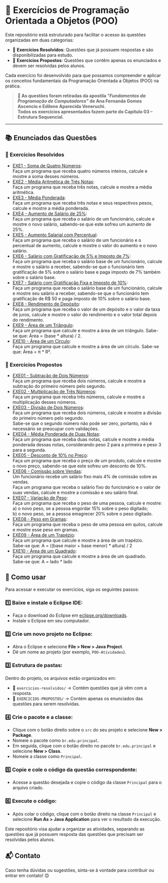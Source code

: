 # 📘 Exercícios de Programação Orientada a Objetos (POO)

Este repositório está estruturado para facilitar o acesso às questões organizadas em duas categorias:

- 📖 **Exercícios Resolvidos**: Questões que já possuem respostas e são disponibilizadas para estudo.
- 📝 **Exercícios Propostos**: Questões que contêm apenas os enunciados e devem ser resolvidas pelos alunos.

Cada exercício foi desenvolvido para que possamos compreender e aplicar os conceitos fundamentais da Programação Orientada a Objetos (POO) na prática.

> **📌 As questões foram retiradas da apostila _"Fundamentos da Programação de Computadores"_ de Ana Fernanda Gomes Ascencio e Edilene Aparecida Veneruchi.  
> Todos os exercícios apresentados fazem parte do Capítulo 03 – Estrutura Sequencial.**

---
## 📚 Enunciados das Questões

### 📖 Exercícios Resolvidos
- [EXE1 - Soma de Quatro Números](EXERCICIOS-RESOLVIDOS/Q1/src/br/edu/principal/Principal.java):  
  Faça um programa que receba quatro números inteiros, calcule e mostre a soma desses números.
- [EXE2 - Média Aritmética de Três Notas](EXERCICIOS-RESOLVIDOS/Q2/src/br/edu/principal/Principal.java):    
  Faça um programa que receba três notas, calcule e mostre a média aritmética.
- [EXE3 - Média Ponderada](EXERCICIOS-RESOLVIDOS/Q3/src/br/edu/principal/Principal.java):  
  Faça um programa que receba três notas e seus respectivos pesos, calcule e mostre a média ponderada.
- [EXE4 - Aumento de Salário de 25%](EXERCICIOS-RESOLVIDOS/Q4/src/br/edu/principal/Principal.java):  
  Faça um programa que receba o salário de um funcionário, calcule e mostre o novo salário, sabendo-se que este sofreu um aumento de 25%.
- [EXE5 - Aumento Salarial com Percentual](EXERCICIOS-RESOLVIDOS/Q5/src/br/edu/principal/Principal.java):  
  Faça um programa que receba o salário de um funcionário e o percentual de aumento, calcule e mostre o valor do aumento e o novo salário.
- [EXE6 - Salário com Gratificação de 5% e Imposto de 7%](EXERCICIOS-RESOLVIDOS/Q6/src/br/edu/principal/Principal.java):  
  Faça um programa que receba o salário base de um funcionário, calcule e mostre o salário a receber, sabendo-se que o funcionário tem gratificação de 5% sobre o salário base
  e paga imposto de 7% também sobre o salário base.
- [EXE7 - Salário com Gratificação Fixa e Imposto de 10%](EXERCICIOS-RESOLVIDOS/Q7/src/br/edu/principal/Principal.java):  
  Faça um programa que receba o salário base de um funcionário, calcule e mostre seu salário a receber, sabendo-se que o funcionário tem gratificação de R$ 50 e paga imposto de 10% sobre o salário base.
- [EXE8 - Rendimento de Depósito](EXERCICIOS-RESOLVIDOS/Q8/src/br/edu/principal/Principal.java):  
  Faça um programa que receba o valor de um depósito e o valor da taxa de juros, calcule e mostre o valor do rendimento e o valor total depois do rendimento.
- [EXE9 - Área de um Triângulo](EXERCICIOS-RESOLVIDOS/Q9/src/br/edu/principal/Principal.java):  
  Faça um programa que calcule e mostre a área de um triângulo. Sabe-se que: Área = (base * altura) / 2.
- [EXE10 - Área de um Círculo](EXERCICIOS-RESOLVIDOS/Q10/src/br/edu/principal/Principal.java):  
  Faça um programa que calcule e mostre a área de um círculo. Sabe-se que: Área = π * R².


### 📝 Exercícios Propostos

- [EXE01 - Subtração de Dois Números](Exercícios-Propostos/Q1/src/br/edu/principal/Principal.java):  
  Faça um programa que receba dois números, calcule e mostre a subtração do primeiro número pelo segundo.
- [EXE02 - Multiplicação de Três Números](Exercícios-Propostos/Q2/src/br/edu/principal/Principal.java):  
  Faça um programa que receba três números, calcule e mostre a multiplicação desses números.
- [EXE03 - Divisão de Dois Números](Exercícios-Propostos/Q3/src/br/edu/principal/Principal.java):  
  Faça um programa que receba dois números, calcule e mostre a divisão do primeiro número pelo segundo.  
  Sabe-se que o segundo número não pode ser zero, portanto, não é necessário se preocupar com validações.
- [EXE04 - Média Ponderada de Duas Notas](Exercícios-Propostos/Q4/src/br/edu/principal/Principal.java):  
  Faça um programa que receba duas notas, calcule e mostre a média ponderada dessas notas, considerando peso 2 para a primeira e peso 3 para a segunda.
- [EXE05 - Desconto de 10% no Preço](Exercícios-Propostos/Q5/src/br/edu/principal/Principal.java):  
  Faça um programa que receba o preço de um produto, calcule e mostre o novo preço, sabendo-se que este sofreu um desconto de 10%.
- [EXE06 - Comissão sobre Vendas](Exercícios-Propostos/Q6/src/br/edu/principal/Principal.java):  
  Um funcionário recebe um salário fixo mais 4% de comissão sobre as vendas.  
  Faça um programa que receba o salário fixo do funcionário e o valor de suas vendas, calcule e mostre a comissão e seu salário final.
- [EXE07 - Variação de Peso](Exercícios-Propostos/Q7/src/br/edu/principal/Principal.java):  
  Faça um programa que receba o peso de uma pessoa, calcule e mostre:  
  a) o novo peso, se a pessoa engordar 15% sobre o peso digitado;  
  b) o novo peso, se a pessoa emagrecer 20% sobre o peso digitado.
- [EXE08 - Peso em Gramas](Exercícios-Propostos/Q8/src/br/edu/principal/Principal.java):  
  Faça um programa que receba o peso de uma pessoa em quilos, calcule e mostre esse peso em gramas.
- [EXE09 - Área de um Trapézio](Exercícios-Propostos/Q9/src/br/edu/principal/Principal.java):  
  Faça um programa que calcule e mostre a área de um trapézio.  
  Sabe-se que: A = ((base maior + base menor) * altura) / 2
- [EXE10 - Área de um Quadrado](Exercícios-Propostos/Q10/src/br/edu/principal/Principal.java):  
  Faça um programa que calcule e mostre a área de um quadrado.  
  Sabe-se que: A = lado * lado

## 🚀 Como usar
Para acessar e executar os exercícios, siga os seguintes passos:

### 1️⃣ Baixe e instale o Eclipse IDE:
- Faça o download do Eclipse em [eclipse.org/downloads](https://www.eclipse.org/downloads/).
- Instale o Eclipse em seu computador.

### 2️⃣ Crie um novo projeto no Eclipse:
- Abra o Eclipse e selecione **File > New > Java Project**.
- Dê um nome ao projeto (por exemplo, `POO-Atividades`).

### 3️⃣ Estrutura de pastas:
Dentro do projeto, os arquivos estão organizados em:
- 📂 `exercicios-resolvidos/` → Contém questões que já vêm com a resposta.
- 📂 `EXERCICIOS-PROPOSTOS/` → Contém apenas os enunciados das questões para serem resolvidas.

### 4️⃣ Crie o pacote e a classe:
- Clique com o botão direito sobre o `src` do seu projeto e selecione **New > Package**.
- Nomeie o pacote como `br.edu.principal`.
- Em seguida, clique com o botão direito no pacote `br.edu.principal` e selecione **New > Class**.
- Nomeie a classe como `Principal`.

### 5️⃣ Copie e cole o código da questão correspondente:
- Acesse a questão desejada e copie o código da classe `Principal` para o arquivo criado.

### 6️⃣ Execute o código:
- Após colar o código, clique com o botão direito na classe `Principal` e selecione **Run As > Java Application** para ver o resultado da execução.

Este repositório visa ajudar a organizar as atividades, separando as questões que já possuem resposta das questões que precisam ser resolvidas pelos alunos.

## 📬 Contato
Caso tenha dúvidas ou sugestões, sinta-se à vontade para contribuir ou entrar em contato! 😊

